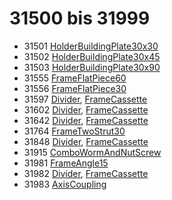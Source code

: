 # 31500 bis 31999
- 31501 [HolderBuildingPlate30x30](Elements/HolderBuildingPlate30x30.md)
- 31502 [HolderBuildingPlate30x45](Elements/HolderBuildingPlate30x45.md)
- 31503 [HolderBuildingPlate30x90](Elements/HolderBuildingPlate30x90.md)
- 31555 [FrameFlatPiece60](Elements/FrameFlatPiece60.md)
- 31556 [FrameFlatPiece30](Elements/FrameFlatPiece30.md)
- 31597 [Divider](ModelBase/Divider.md), [FrameCassette](Elements/FrameCassette.md)
- 31602 [Divider](ModelBase/Divider.md), [FrameCassette](Elements/FrameCassette.md)
- 31642 [Divider](ModelBase/Divider.md), [FrameCassette](Elements/FrameCassette.md)
- 31764 [FrameTwoStrut30](Elements/FrameTwoStrut30.md)
- 31848 [Divider](ModelBase/Divider.md), [FrameCassette](Elements/FrameCassette.md)
- 31915 [ComboWormAndNutScrew](Elements/ComboWormAndNutScrew.md)
- 31981 [FrameAngle15](Elements/FrameAngle15.md)
- 31982 [Divider](ModelBase/Divider.md), [FrameCassette](Elements/FrameCassette.md)
- 31983 [AxisCoupling](Elements/AxisCoupling.md)